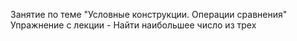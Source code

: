 Занятие по теме "Условные конструкции. Операции сравнения"
Упражнение с лекции - Найти наибольшее число из трех 
